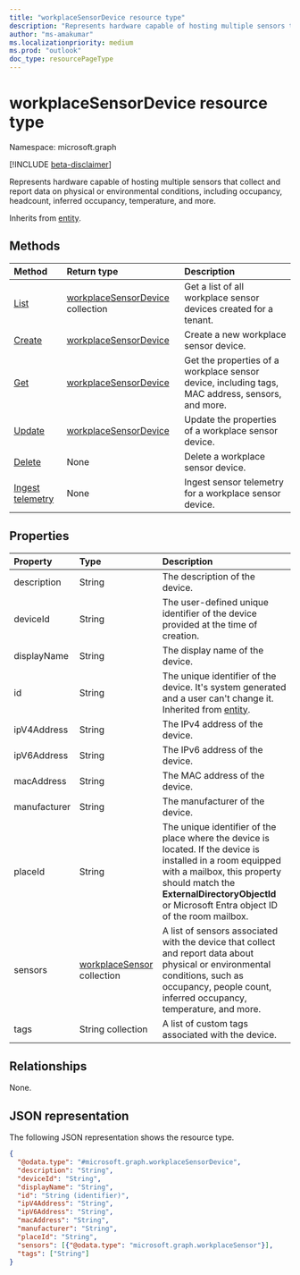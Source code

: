 ```yaml
---
title: "workplaceSensorDevice resource type"
description: "Represents hardware capable of hosting multiple sensors that collect and report data on physical or environmental conditions, including occupancy, headcount, inferred occupancy, temperature, and more."
author: "ms-amakumar"
ms.localizationpriority: medium
ms.prod: "outlook"
doc_type: resourcePageType
---
```


# workplaceSensorDevice resource type

Namespace: microsoft.graph

[!INCLUDE [beta-disclaimer](../../includes/beta-disclaimer.md)]

Represents hardware capable of hosting multiple sensors that collect and report data on physical or environmental conditions, including occupancy, headcount, inferred occupancy, temperature, and more.

Inherits from [entity](../resources/entity.md).

## Methods

|Method|Return type|Description|
|:---|:---|:---|
|[List](../api/workplace-list-sensordevices.md)|[workplaceSensorDevice](../resources/workplacesensordevice.md) collection|Get a list of all workplace sensor devices created for a tenant.|
|[Create](../api/workplace-post-sensordevices.md)|[workplaceSensorDevice](../resources/workplacesensordevice.md)|Create a new workplace sensor device.|
|[Get](../api/workplacesensordevice-get.md)|[workplaceSensorDevice](../resources/workplacesensordevice.md)|Get the properties of a workplace sensor device, including tags, MAC address, sensors, and more.|
|[Update](../api/workplacesensordevice-update.md)|[workplaceSensorDevice](../resources/workplacesensordevice.md)|Update the properties of a workplace sensor device.|
|[Delete](../api/workplacesensordevice-delete.md)|None|Delete a workplace sensor device.|
|[Ingest telemetry](../api/workplacesensordevice-ingesttelemetry.md)|None|Ingest sensor telemetry for a workplace sensor device.|

## Properties

|Property|Type|Description|
|:---|:---|:---|
|description|String| The description of the device. |
|deviceId|String| The user-defined unique identifier of the device provided at the time of creation. |
|displayName|String| The display name of the device. |
|id|String| The unique identifier of the device. It's system generated and a user can't change it. Inherited from [entity](../resources/entity.md).|
|ipV4Address|String| The IPv4 address of the device. |
|ipV6Address|String| The IPv6 address of the device. |
|macAddress|String| The MAC address of the device. |
|manufacturer|String| The manufacturer of the device. |
|placeId|String| The unique identifier of the place where the device is located. If the device is installed in a room equipped with a mailbox, this property should match the **ExternalDirectoryObjectId** or Microsoft Entra object ID of the room mailbox. |
|sensors|[workplaceSensor](../resources/workplacesensor.md) collection| A list of sensors associated with the device that collect and report data about physical or environmental conditions, such as occupancy, people count, inferred occupancy, temperature, and more. |
|tags|String collection| A list of custom tags associated with the device. |

## Relationships

None.

## JSON representation

The following JSON representation shows the resource type.

<!-- {
  "blockType": "resource",
  "keyProperty": "id",
  "@odata.type": "microsoft.graph.workplaceSensorDevice",
  "baseType": "microsoft.graph.entity",
  "openType": false
}
-->
``` json
{
  "@odata.type": "#microsoft.graph.workplaceSensorDevice",
  "description": "String",
  "deviceId": "String",
  "displayName": "String",
  "id": "String (identifier)",
  "ipV4Address": "String",
  "ipV6Address": "String",
  "macAddress": "String",
  "manufacturer": "String",
  "placeId": "String",
  "sensors": [{"@odata.type": "microsoft.graph.workplaceSensor"}],
  "tags": ["String"]
}
```
